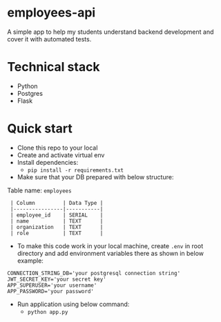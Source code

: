 # employees-api

A simple app to help my students understand backend development and cover it with automated tests.

# Technical stack
* Python
* Postgres
* Flask

# Quick start

* Clone this repo to your local
* Create and activate virtual env
* Install dependencies:
  * `pip install -r requirements.txt`
* Make sure that your DB prepared with below structure:

Table name: `employees`
```
 | Column         | Data Type |
 |----------------|-----------|
 | employee_id    | SERIAL    |
 | name           | TEXT      |
 | organization   | TEXT      |
 | role           | TEXT      |
```
* To make this code work in your local machine, create `.env` in root directory and add environment variables there as shown in below example:
```
CONNECTION_STRING_DB='your postgresql connection string'
JWT_SECRET_KEY='your secret key'
APP_SUPERUSER='your username'
APP_PASSWORD='your password'
```
* Run application using below command:
  * `python app.py`